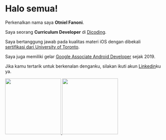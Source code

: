 # Halo semua! 

Perkenalkan nama saya **Otniel Fanoni**.

Saya seorang **Curriculum Developer** di [Dicoding](https://www.dicoding.com/).

Saya bertanggung jawab pada kualitas materi iOS dengan dibekali [sertifikasi dari University of Toronto](https://www.coursera.org/account/accomplishments/specialization/CLKJD8XBXJ3M).

Saya juga memiliki gelar [Google Associate Android Developer](https://www.credential.net/h5deoi5h) sejak 2019.

Jika kamu tertarik untuk berkenalan denganku, silakan ikuti akun [Linkedin](https://www.linkedin.com/in/gilang-adhan/)ku ya.

<p align="left">
<a href="https://github.com/gilangadhan">
  <img height="180em" src="https://github-readme-stats-eight-theta.vercel.app/api?username=gilangadhan&show_icons=true&theme=algolia&include_all_commits=true&count_private=true"/>
  <img height="180em" src="https://github-readme-stats-eight-theta.vercel.app/api/top-langs/?username=gilangadhan&layout=compact&langs_count=8&theme=algolia"/>
</a>
</p>
